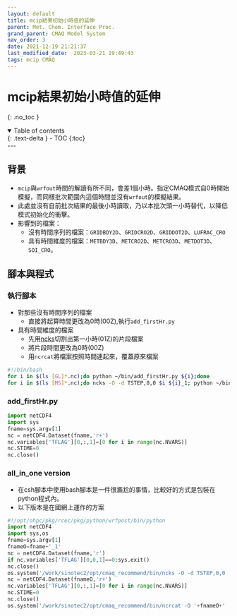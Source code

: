 ```yaml
---
layout: default
title: mcip結果初始小時值的延伸
parent: Met. Chem. Interface Proc.
grand_parent: CMAQ Model System
nav_order: 3
date: 2021-12-19 21:21:37
last_modified_date:  2023-03-21 19:49:43
tags: mcip CMAQ
---
```


# mcip結果初始小時值的延伸
{: .no_toc }

<details open markdown="block">
  <summary>
    Table of contents
  </summary>
  {: .text-delta }
- TOC
{:toc}
</details>
---

## 背景

- `mcip`與`wrfout`時間的解讀有所不同，會差1個小時。指定CMAQ模式自0時開始模擬，而同樣批次範圍內這個時間並沒有`wrfout`的模擬結果。
- 此處並沒有自前批次結果的最後小時讀取，乃以本批次頭一小時替代，以降低模式初始化的衝擊。
- 影響到的檔案：
  - 沒有時間序列的檔案：`GRIDBDY2D`、`GRIDCRO2D`、`GRIDDOT2D`、`LUFRAC_CRO`
  - 具有時間維度的檔案：`METBDY3D`、`METCRO2D`、`METCRO3D`、`METDOT3D`、`SOI_CRO`。

## 腳本與程式

### 執行腳本

- 對那些沒有時間序列的檔案
  - 直接將起算時間更改為0時(00Z),執行`add_firstHr.py`
- 具有時間維度的檔案
  - 先用[ncks](https://sinotec2.github.io/Focus-on-Air-Quality/utilities/netCDF/ncks/)切割出第一小時(01Z)的片段檔案
  - 將片段時間更改為0時(00Z)
  - 用`ncrcat`將檔案按照時間連起來，覆蓋原來檔案

```bash
#!/bin/bash
for i in $(ls [GL]*.nc);do python ~/bin/add_firstHr.py ${i};done
for i in $(ls [MS]*.nc);do ncks -O -d TSTEP,0,0 $i ${i}_1; python ~/bin/add_firstHr.py ${i}_1;ncrcat -O ${i}_1 ${i} a;mv a ${i};rm ${i}_1;done
```

### add_firstHr.py

```python
import netCDF4
import sys
fname=sys.argv[1]
nc = netCDF4.Dataset(fname,'r+')
nc.variables['TFLAG'][0,:,1]=[0 for i in range(nc.NVARS)]
nc.STIME=0
nc.close()
```

### all_in_one version

- 在csh腳本中使用bash腳本是一件很尷尬的事情，比較好的方式是包裝在python程式內。
- 以下版本是在國網上運作的方案

```python
#!/opt/ohpc/pkg/rcec/pkg/python/wrfpost/bin/python
import netCDF4
import sys,os
fname=sys.argv[1]
fnameO=fname+'_1'
nc = netCDF4.Dataset(fname,'r')
if nc.variables['TFLAG'][0,0,1]==0:sys.exit()
nc.close()
os.system('/work/sinotec2/opt/cmaq_recommend/bin/ncks -O -d TSTEP,0,0 '+fname+' '+fnameO)
nc = netCDF4.Dataset(fnameO,'r+')
nc.variables['TFLAG'][0,:,1]=[0 for i in range(nc.NVARS)]
nc.STIME=0
nc.close()
os.system('/work/sinotec2/opt/cmaq_recommend/bin/ncrcat -O '+fnameO+' '+fname+' a;rm -f '+fnameO+';mv a '+fname)
```